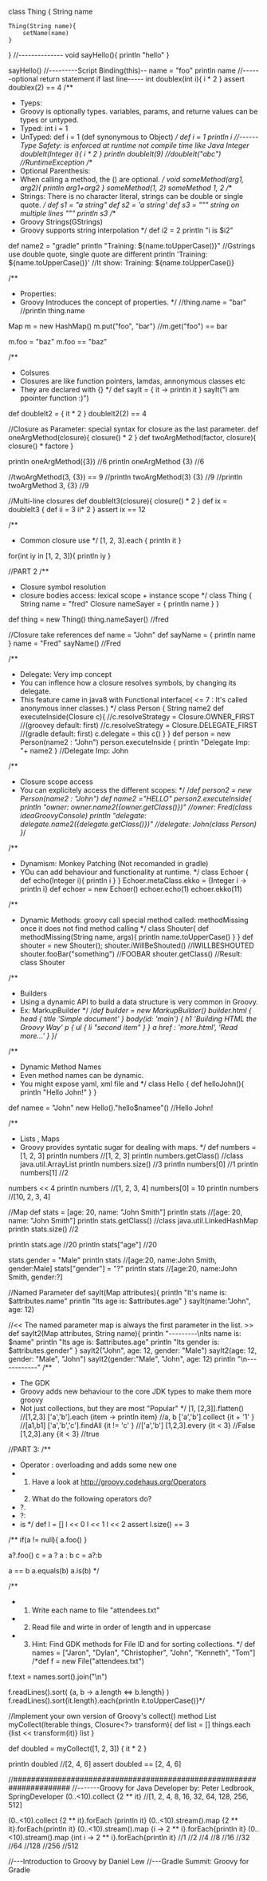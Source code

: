 class Thing {
    String name

    Thing(String name){
        setName(name)
    }
}
//--------------
void sayHello(){
    println "hello"
}

sayHello()
//---------Script Binding(this)--
name = "foo"
println name
//------optional return statement if last line-----
int doublex(int i){
    i * 2
}
assert doublex(2) == 4
/**
 * Tyeps:
 * Groovy is optionally types. variables, params, and returne values can be types or untyped.
 * Typed: int i = 1
 * UnTyped: def i = 1  (def synonymous to Object)
 */
def i = 1
println i
//------Type Safety: is enforced at runtime not compile time like Java
Integer doubleIt(Integer i){
    i * 2
}
println doubleIt(9)
//doubleIt("abc") //RuntimeException
/**
 * Optional Parenthesis:
 * When calling a method, the () are optional.
 */
void someMethod(arg1, arg2){
    println arg1+arg2
}
someMethod(1, 2)
someMethod 1, 2
/**
 * Strings: There is no character literal, strings can be double or single quote.
 */
def s1 = "a string"
def s2 = 'a string'
def s3 = """
string
on multiple
lines
"""
println s3
/**
 * Groovy Strings(GStrings)
 * Groovy supports string interpolation
 */
def i2 = 2
println "i is $i2"

def name2 = "gradle"
println "Training: ${name.toUpperCase()}" //Gstrings use double quote, single quote are different
println 'Training: ${name.toUpperCase()}' //It show: Training: ${name.toUpperCase()}

/**
 * Properties:
 * Groovy Introduces the concept of properties.
 */
//thing.name = "bar"
//println thing.name

Map m = new HashMap()
m.put("foo", "bar")
//m.get("foo") == bar

m.foo = "baz"
m.foo == "baz"

/**
 * Colsures
 * Closures are like function pointers, lamdas, annonymous classes etc
 * They are declared with {}
 */
def sayIt = {
    it ->
        println it
}
sayIt("I am ppointer function :)")

def doubleIt2 = {
    it * 2
}
doubleIt2(2) == 4

//Closure as Parameter: special syntax for closure as the last parameter.
def oneArgMethod(closure){
    closure() * 2
}
def twoArgMethod(factor, closure){
    closure() * factore
}

println oneArgMethod({3}) //6
println oneArgMethod {3} //6

//twoArgMethod(3, {3}) == 9
//println twoArgMethod(3) {3} //9
//println twoArgMethod 3, {3} //9

//Multi-line closures
def doubleIt3(closure){
    closure() * 2
}
def ix = doubleIt3 {
    def ii = 3
    ii* 2
}
assert ix == 12

/**
 * Common closure use
 */
[1, 2, 3].each {
    println it
}

for(int iy in [1, 2, 3]){
    println iy
}



//PART 2
/**
 * Closure symbol resolution
 * closure bodies access: lexical scope + instance scope
 */
class Thing {
    String name = "fred"
    Closure nameSayer = {
        println name
    }
}

def thing = new Thing()
thing.nameSayer() //fred

//Closure take references
def name = "John"
def sayName = {
    println name
}
name = "Fred"
sayName() //Fred

/**
 * Delegate: Very imp concept
 * You can inflence how a closure resolves symbols, by changing its delegate.
 * This feature came in java8 with Functional interface( <= 7 : It's called anonymous inner classes.)
 */
class Person {
    String name2
    def executeInside(Closure c){
        //c.resolveStrategy = Closure.OWNER_FIRST //(groovey default: first)
        //c.resolveStrategy = Closure.DELEGATE_FIRST //(gradle default: first)
        c.delegate = this
        c()
    }
}
def person = new Person(name2 : "John")
person.executeInside { println "Delegate Imp: "+ name2 } //Delegate Imp: John

/**
 * Closure scope access
 * You can explicitely access the different scopes:
 */
/*def person2 = new Person(name2 : "John")
def name2 ="HELLO"
person2.executeInside{
    println "owner: $owner.name2 (${owner.getClass()})" //owner: Fred(class ideaGroovyConsole)
    println "delegate: $delegate.name2 (${delegate.getClass()})" //delegate: John(class Person)
}*/

/**
 * Dynamism: Monkey Patching (Not recomanded in gradle)
 * YOu can add behaviour and functionality at runtime.
 */
class Echoer {
    def echo(Integer i){
        println i
    }
}
Echoer.metaClass.ekko = {Integer i -> println i}
def echoer = new Echoer()
echoer.echo(1)
echoer.ekko(11)

/**
 * Dynamic Methods: groovy call special method called: methodMissing once it does not find method calling
 */
class Shouter{
    def methodMissing(String name, args){
        println name.toUpperCase()
    }
}
def shouter = new Shouter();
shouter.iWillBeShouted() //IWILLBESHOUTED
shouter.fooBar("something") //FOOBAR
shouter.getClass() //Result: class Shouter

/**
 * Builders
 * Using a dynamic API to build a data structure is very common in Groovy.
 * Ex: MarkupBuilder
 */
/*def builder = new MarkupBuilder()
builder.html {
    head { title 'Simple document' }
    body(id: 'main') {
        h1 'Building HTML the Groovy Way'
        p {
            ul {
                li "second item"
            }
        }
        a href : 'more.html', 'Read more...'
    }
}*/

/**
 * Dynamic Method Names
 * Even method names can  be dynamic.
 * You might expose yaml, xml file and
 */
class Hello {
    def helloJohn(){
        println "Hello John!"
    }
}

def namee = "John"
new Hello()."hello$namee"() //Hello John!

/**
 * Lists , Maps
 * Groovy provides syntatic sugar for dealing with maps.
 */
def numbers = [1, 2, 3]
println numbers //[1, 2, 3]
println numbers.getClass() //class java.util.ArrayList
println numbers.size() //3
println numbers[0] //1
println numbers[1] //2

numbers << 4
println numbers //[1, 2, 3, 4]
numbers[0] = 10
println numbers //[10, 2, 3, 4]

//Map
def stats = [age: 20, name: "John Smith"]
println stats //[age: 20, name: "John Smith"]
println stats.getClass() //class java.util.LinkedHashMap
println stats.size() //2

println stats.age //20
println stats["age"] //20

stats.gender = "Male"
println stats //[age:20, name:John Smith, gender:Male]
stats["gender"] = "?"
println stats //[age:20, name:John Smith, gender:?]

//Named Parameter
def sayIt(Map attributes){
    println "It's name is: $attributes.name"
    println "Its age is: $attributes.age"
}
sayIt(name:"John", age: 12)

//<< The named parameter map is always the first parameter in the list. >>
def sayIt2(Map attributes, String name){
    println "---------\nIts name is: $name"
    println "Its age is: $attributes.age"
    println "Its gender is: $attributes.gender"
}
sayIt2("John", age: 12, gender: "Male")
sayIt2(age: 12, gender: "Male", "John")
sayIt2(gender:"Male", "John", age: 12)
println "\n------------"
/**
 * The GDK
 * Groovy adds new behaviour to the core JDK types to make them more groovy
 * Not just collections, but they are most "Popular"
 */
[1, [2,3]].flatten() //[1,2,3]
['a','b'].each {item -> println item} //a,  b
['a','b'].collect {it + '1' } //[a1,b1]
['a','b','c'].findAll {it != 'c'  } //['a','b']
[1,2,3].every {it < 3} //False
[1,2,3].any {it < 3} //true

//PART 3:
/**
 * Operator : overloading and adds some new one
 * 1. Have a look at http://groovy.codehaus.org/Operators
 * 2. What do the following operators do?
 * ?.
 * ?:
 * is
 */
def l = []
l << 0
l << 1
l << 2
assert l.size() == 3

/**
if(a != null){
    a.foo()
}

a?.foo()
c = a ? a : b
c = a?:b

a == b
a.equals(b)
a.is(b)
*/

/**
 * 1. Write each name to file "attendees.txt"
 * 2. Read file and wirte in order of length and in uppercase
 * 3. Hint: Find GDK methods for File ID and for sorting collections.
 */
def names = ["Jaron", "Dylan", "Christopher", "John", "Kenneth", "Tom"]
/*def f = new File("attendees.txt")

f.text = names.sort().join("\n")

f.readLines().sort( {a, b -> a.length <=> b.length} )
f.readLines().sort{it.length}.each{println it.toUpperCase()}*/

//Implement your own version of Groovy's collect() method
List<?> myCollect(Iterable<?> things, Closure<?> transform){
    def list = []
    things.each {list << transform(it)}
    list
}

def doubled = myCollect([1, 2, 3]) {
    it * 2
}

println doubled //[2, 4, 6]
assert doubled == [2, 4, 6]

//#####################################################################
//-------Groovy for Java Developer by: Peter Ledbrook, SpringDeveloper
(0..<10).collect {2 ** it} //[1, 2, 4, 8, 16, 32, 64, 128, 256, 512]

(0..<10).collect {2 ** it}.forEach {println it}
(0..<10).stream().map {2 ** it}.forEach{println it}
(0..<10).stream().map {i -> 2 ** i}.forEach{println it}
(0..<10).stream().map {int i -> 2 ** i}.forEach{println it}
//1
//2
//4
//8
//16
//32
//64
//128
//256
//512

//---Introduction to Groovy by Daniel Lew
//---Gradle Summit: Groovy for Gradle
